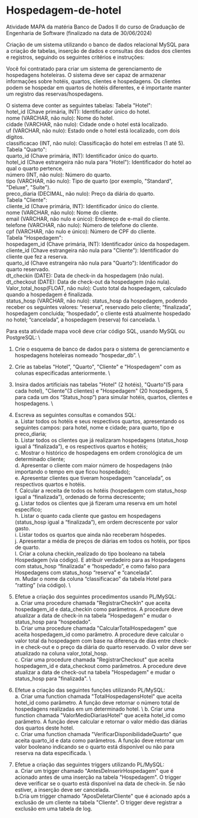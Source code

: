 # Hospedagem-de-hotel

Atividade MAPA da matéria Banco de Dados II do curso de Graduação de Engenharia de Software (finalizado na data de 30/06/2024)

Criação de um sistema utilizando o banco de dados relacional MySQL para a criação de tabelas, inserção de dados e consultas dos dados dos clientes e registros, seguindo os seguintes critérios e instruções:

Você foi contratado para criar um sistema de gerenciamento de hospedagens hoteleiras. O sistema deve ser capaz de armazenar informações sobre hotéis, quartos, clientes e hospedagens. Os clientes podem se hospedar em quartos de hotéis diferentes, e é importante manter um registro das reservas/hospedagens.

O sistema deve conter as seguintes tabelas:
Tabela "Hotel": \
hotel_id (Chave primária, INT): Identificador único do hotel. \
nome (VARCHAR, não nulo): Nome do hotel. \
cidade (VARCHAR, não nulo): Cidade onde o hotel está localizado. \
uf (VARCHAR, não nulo): Estado onde o hotel está localizado, com dois dígitos. \
classificacao (INT, não nulo): Classificação do hotel em estrelas (1 até 5). \
Tabela "Quarto": \
quarto_id (Chave primária, INT): Identificador único do quarto. \
hotel_id (Chave estrangeira não nula para "Hotel"): Identificador do hotel ao qual o quarto pertence. \
número (INT, não nulo): Número do quarto. \
tipo (VARCHAR, não nulo): Tipo de quarto (por exemplo, "Standard", "Deluxe", "Suíte"). \
preco_diaria (DECIMAL, não nulo): Preço da diária do quarto. \
Tabela "Cliente": \
cliente_id (Chave primária, INT): Identificador único do cliente. \
nome (VARCHAR, não nulo): Nome do cliente. \
email (VARCHAR, não nulo e único): Endereço de e-mail do cliente. \
telefone (VARCHAR, não nulo): Número de telefone do cliente. \
cpf (VARCHAR, não nulo e único): Número de CPF do cliente. \
Tabela "Hospedagem": \
hospedagem_id (Chave primária, INT): Identificador único da hospedagem. \
cliente_id (Chave estrangeira não nula para "Cliente"): Identificador do cliente que fez a reserva. \
quarto_id (Chave estrangeira não nula para "Quarto"): Identificador do quarto reservado. \
dt_checkin (DATE): Data de check-in da hospedagem (não nula). \
dt_checkout (DATE): Data de check-out da hospedagem (não nula). \
Valor_total_hosp(FLOAT, não nulo): Custo total da hospedagem, calculado quando a hospedagem é finalizada. \
status_hosp (VARCHAR, não nulo): status_hosp da hospedagem, podendo receber os seguintes valores: “reserva”, reservado pelo cliente; “finalizada”, hospedagem concluida; “hospedado”, o cliente está atualmente hospedado no hotel; “cancelada”, a hospedagem (reserva) foi cancelada. \

Para esta atividade mapa você deve criar código SQL, usando MySQL ou PostgreSQL: \
1. Crie o esquema de banco de dados para o sistema de gerenciamento e hospedagens hoteleiras nomeado “hospedar_db”. \

2. Crie as tabelas "Hotel", "Quarto", "Cliente" e "Hospedagem" com as colunas especificadas anteriormente. \

3. Insira dados artificiais nas tabelas "Hotel" (2 hotéis), "Quarto"(5 para cada hotel), "Cliente"(3 clientes) e "Hospedagem" (20 hospedagens, 5 para cada um dos “Status_hosp”) para simular hotéis, quartos, clientes e hospedagens. \

4. Escreva as seguintes consultas e comandos SQL: \
a. Listar todos os hotéis e seus respectivos quartos, apresentando os seguintes campos: para hotel, nome e cidade; para quarto, tipo e preco_diaria; \
b. ​Listar todos os clientes que já realizaram hospedagens (status_hosp igual á “finalizada”), e os respectivos quartos e hotéis; \
c. ​Mostrar o histórico de hospedagens em ordem cronológica de um determinado cliente; \
d. ​Apresentar o cliente com maior número de hospedagens (não importando o tempo em que ficou hospedado); \
e. ​Apresentar clientes que tiveram hospedagem “cancelada”, os respectivos quartos e hotéis. \
f. ​Calcular a receita de todos os hotéis (hospedagem com status_hosp igual a “finalizada”), ordenado de forma decrescente; \
g. ​Listar todos os clientes que já fizeram uma reserva em um hotel específico; \
h. ​Listar o quanto cada cliente que gastou em hospedagens (status_hosp igual a “finalizada”), em ordem decrescente por valor gasto. \
i. ​Listar todos os quartos que ainda não receberam hóspedes. \
j. ​Apresentar a média de preços de diárias em todos os hotéis, por tipos de quarto. \
l. ​Criar a coluna checkin_realizado do tipo booleano na tabela Hospedagem (via código). E atribuir verdadeiro para as Hospedagens com status_hosp “finalizada” e “hospedado”, e como falso para Hospedagens com status_hosp “reserva” e “cancelada”. \
m. ​Mudar o nome da coluna “classificacao” da tabela Hotel para “ratting” (via código). \

5. Efetue a criação dos seguintes procedimentos usando PL/MySQL: \
a. Criar uma procedure chamada "RegistrarCheckIn" que aceita hospedagem_id e data_checkin como parâmetros. A procedure deve atualizar a data de check-in na tabela "Hospedagem" e mudar o status_hosp para "hospedado".​ \
b. Criar uma procedure chamada "CalcularTotalHospedagem" que aceita hospedagem_id como parâmetro. A procedure deve calcular o valor total da hospedagem com base na diferença de dias entre check-in e check-out e o preço da diária do quarto reservado. O valor deve ser atualizado na coluna valor_total_hosp.​ \
c. Criar uma procedure chamada "RegistrarCheckout" que aceita hospedagem_id e data_checkout como parâmetros. A procedure deve atualizar a data de check-out na tabela "Hospedagem" e mudar o status_hosp para "finalizada".​ \

6. Efetue a criação das seguintes funções utilizando PL/MySQL: \
a. Criar uma function chamada "TotalHospedagensHotel" que aceita hotel_id como parâmetro. A função deve retornar o número total de hospedagens realizadas em um determinado hotel. \​
b. Criar uma function chamada "ValorMedioDiariasHotel" que aceita hotel_id como parâmetro. A função deve calcular e retornar o valor médio das diárias dos quartos deste hotel. \
c. Criar uma function chamada "VerificarDisponibilidadeQuarto" que aceita quarto_id e data como parâmetros. A função deve retornar um valor booleano indicando se o quarto está disponível ou não para reserva na data especificada.​ \

7. Efetue a criação das seguintes triggers utilizando PL/MySQL: \
a. Criar um trigger chamado "AntesDeInserirHospedagem" que é acionado antes de uma inserção na tabela "Hospedagem". O trigger deve verificar se o quarto está disponível na data de check-in. Se não estiver, a inserção deve ser cancelada. \
b.Cria um trigger chamado "AposDeletarCliente" que é acionado após a exclusão de um cliente na tabela "Cliente". O trigger deve registrar a exclusão em uma tabela de log.​
